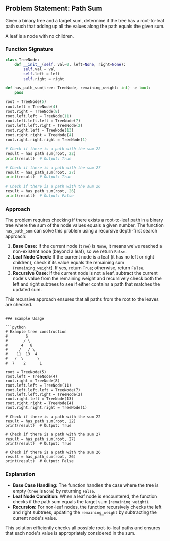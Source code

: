 ## Problem Statement: Path Sum

Given a binary tree and a target sum, determine if the tree has a root-to-leaf path such that adding up all the values along the path equals the given sum.

A leaf is a node with no children.

### Function Signature

```python
class TreeNode:
    def __init__(self, val=0, left=None, right=None):
        self.val = val
        self.left = left
        self.right = right

def has_path_sum(tree: TreeNode, remaining_weight: int) -> bool:
    pass

root = TreeNode(5)
root.left = TreeNode(4)
root.right = TreeNode(8)
root.left.left = TreeNode(11)
root.left.left.left = TreeNode(7)
root.left.left.right = TreeNode(2)
root.right.left = TreeNode(13)
root.right.right = TreeNode(4)
root.right.right.right = TreeNode(1)

# Check if there is a path with the sum 22
result = has_path_sum(root, 22)
print(result)  # Output: True

# Check if there is a path with the sum 27
result = has_path_sum(root, 27)
print(result)  # Output: True

# Check if there is a path with the sum 26
result = has_path_sum(root, 26)
print(result)  # Output: False
```

### Approach

The problem requires checking if there exists a root-to-leaf path in a binary tree where the sum of the node values equals a given number. The function `has_path_sum` can solve this problem using a recursive depth-first search approach:

1. **Base Case:** If the current node (`tree`) is `None`, it means we've reached a non-existent node (beyond a leaf), so we return `False`.
2. **Leaf Node Check:** If the current node is a leaf (it has no left or right children), check if its value equals the remaining sum (`remaining_weight`). If yes, return `True`; otherwise, return `False`.
3. **Recursive Case:** If the current node is not a leaf, subtract the current node's value from the remaining weight and recursively check both the left and right subtrees to see if either contains a path that matches the updated sum.

This recursive approach ensures that all paths from the root to the leaves are checked.
```

### Example Usage

```python
# Example tree construction
#        5
#       / \
#      4   8
#     /   / \
#    11  13  4
#   /  \      \
#  7    2      1

root = TreeNode(5)
root.left = TreeNode(4)
root.right = TreeNode(8)
root.left.left = TreeNode(11)
root.left.left.left = TreeNode(7)
root.left.left.right = TreeNode(2)
root.right.left = TreeNode(13)
root.right.right = TreeNode(4)
root.right.right.right = TreeNode(1)

# Check if there is a path with the sum 22
result = has_path_sum(root, 22)
print(result)  # Output: True

# Check if there is a path with the sum 27
result = has_path_sum(root, 27)
print(result)  # Output: True

# Check if there is a path with the sum 26
result = has_path_sum(root, 26)
print(result)  # Output: False
```

### Explanation

- **Base Case Handling:** The function handles the case where the tree is empty (`tree` is `None`) by returning `False`.
- **Leaf Node Condition:** When a leaf node is encountered, the function checks if the path sum equals the target sum (`remaining_weight`).
- **Recursion:** For non-leaf nodes, the function recursively checks the left and right subtrees, updating the `remaining_weight` by subtracting the current node's value.

This solution efficiently checks all possible root-to-leaf paths and ensures that each node's value is appropriately considered in the sum.
